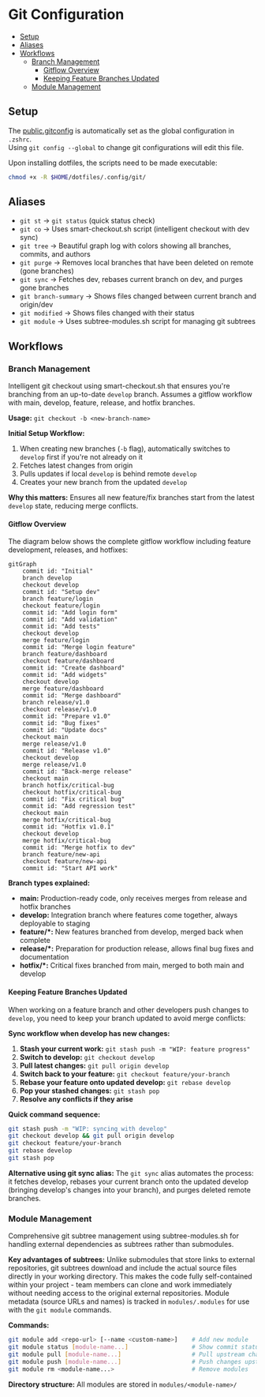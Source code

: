 # Git Configuration

- [Setup](#setup)
- [Aliases](#aliases)
- [Workflows](#workflows)
  - [Branch Management](#branch-management)
    - [Gitflow Overview](#gitflow-overview)
    - [Keeping Feature Branches Updated](#keeping-feature-branches-updated)
  - [Module Management](#module-management)

## Setup

The [public.gitconfig](public.gitconfig) is automatically set as the global configuration in `.zshrc`. <br>
Using `git config --global` to change git configurations will edit this file. <br>

Upon installing dotfiles, the scripts need to be made executable:

```bash
chmod +x -R $HOME/dotfiles/.config/git/
```

## Aliases

- `git st` → `git status` (quick status check)
- `git co` → Uses smart-checkout.sh script (intelligent checkout with dev sync)
- `git tree` → Beautiful graph log with colors showing all branches, commits, and authors
- `git purge` → Removes local branches that have been deleted on remote (gone branches)
- `git sync` → Fetches dev, rebases current branch on dev, and purges gone branches
- `git branch-summary` → Shows files changed between current branch and origin/dev
- `git modified` → Shows files changed with their status
- `git module` → Uses subtree-modules.sh script for managing git subtrees

## Workflows

### Branch Management
Intelligent git checkout using smart-checkout.sh that ensures you're branching from an up-to-date `develop` branch. Assumes a gitflow workflow with main, develop, feature, release, and hotfix branches.

**Usage:** `git checkout -b <new-branch-name>`

**Initial Setup Workflow:**
1. When creating new branches (`-b` flag), automatically switches to `develop` first if you're not already on it
2. Fetches latest changes from origin
3. Pulls updates if local `develop` is behind remote `develop`
4. Creates your new branch from the updated `develop`

**Why this matters:** Ensures all new feature/fix branches start from the latest `develop` state, reducing merge conflicts.

#### Gitflow Overview

The diagram below shows the complete gitflow workflow including feature development, releases, and hotfixes:

```mermaid
gitGraph
    commit id: "Initial"
    branch develop
    checkout develop
    commit id: "Setup dev"
    branch feature/login
    checkout feature/login
    commit id: "Add login form"
    commit id: "Add validation"
    commit id: "Add tests"
    checkout develop
    merge feature/login
    commit id: "Merge login feature"
    branch feature/dashboard
    checkout feature/dashboard
    commit id: "Create dashboard"
    commit id: "Add widgets"
    checkout develop
    merge feature/dashboard
    commit id: "Merge dashboard"
    branch release/v1.0
    checkout release/v1.0
    commit id: "Prepare v1.0"
    commit id: "Bug fixes"
    commit id: "Update docs"
    checkout main
    merge release/v1.0
    commit id: "Release v1.0"
    checkout develop
    merge release/v1.0
    commit id: "Back-merge release"
    checkout main
    branch hotfix/critical-bug
    checkout hotfix/critical-bug
    commit id: "Fix critical bug"
    commit id: "Add regression test"
    checkout main
    merge hotfix/critical-bug
    commit id: "Hotfix v1.0.1"
    checkout develop
    merge hotfix/critical-bug
    commit id: "Merge hotfix to dev"
    branch feature/new-api
    checkout feature/new-api
    commit id: "Start API work"
```

**Branch types explained:**
- **main:** Production-ready code, only receives merges from release and hotfix branches
- **develop:** Integration branch where features come together, always deployable to staging
- **feature/*:** New features branched from develop, merged back when complete
- **release/*:** Preparation for production release, allows final bug fixes and documentation
- **hotfix/*:** Critical fixes branched from main, merged to both main and develop

#### Keeping Feature Branches Updated

When working on a feature branch and other developers push changes to `develop`, you need to keep your branch updated to avoid merge conflicts:

**Sync workflow when develop has new changes:**
1. **Stash your current work:** `git stash push -m "WIP: feature progress"`
2. **Switch to develop:** `git checkout develop`
3. **Pull latest changes:** `git pull origin develop`
4. **Switch back to your feature:** `git checkout feature/your-branch`
5. **Rebase your feature onto updated develop:** `git rebase develop`
6. **Pop your stashed changes:** `git stash pop`
7. **Resolve any conflicts if they arise**

**Quick command sequence:**
```bash
git stash push -m "WIP: syncing with develop"
git checkout develop && git pull origin develop
git checkout feature/your-branch
git rebase develop
git stash pop
```

**Alternative using git sync alias:**
The `git sync` alias automates the process: it fetches develop, rebases your current branch onto the updated develop (bringing develop's changes into your branch), and purges deleted remote branches.

### Module Management
Comprehensive git subtree management using subtree-modules.sh for handling external dependencies as subtrees rather than submodules.

**Key advantages of subtrees:** Unlike submodules that store links to external repositories, git subtrees download and include the actual source files directly in your working directory. This makes the code fully self-contained within your project - team members can clone and work immediately without needing access to the original external repositories. Module metadata (source URLs and names) is tracked in `modules/.modules` for use with the `git module` commands.

**Commands:**
```bash
git module add <repo-url> [--name <custom-name>]    # Add new module
git module status [module-name...]                  # Show commit status
git module pull [module-name...]                    # Pull upstream changes
git module push [module-name...]                    # Push changes upstream
git module rm <module-name...>                      # Remove modules
```

**Directory structure:** All modules are stored in `modules/<module-name>/`